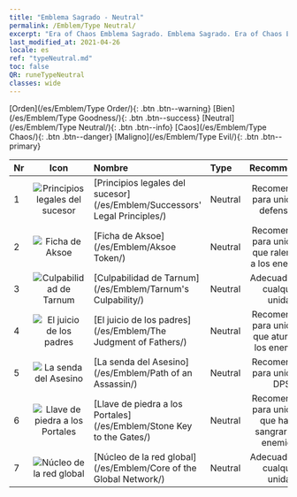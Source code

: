 ```yaml
---
title: "Emblema Sagrado - Neutral"
permalink: /Emblem/Type Neutral/
excerpt: "Era of Chaos Emblema Sagrado. Emblema Sagrado. Era of Chaos Emblema Sagrado Neutral. Era of Chaos Neutral"
last_modified_at: 2021-04-26
locale: es
ref: "typeNeutral.md"
toc: false
QR: runeTypeNeutral
classes: wide
---
```


  [Orden](/es/Emblem/Type Order/){: .btn .btn--warning}   [Bien](/es/Emblem/Type Goodness/){: .btn .btn--success}   [Neutral](/es/Emblem/Type Neutral/){: .btn .btn--info}   [Caos](/es/Emblem/Type Chaos/){: .btn .btn--danger}   [Maligno](/es/Emblem/Type Evil/){: .btn .btn--primary} 

  |  Nr  | Icon |             Nombre            |    Type    |   Recommended   |
  |:-----|:--:|:----------------------------|:-----------|:---------------:|
  | 1 | ![Principios legales del sucesor](/images/r/rune_icon_306.png) | [Principios legales del sucesor](/es/Emblem/Successors' Legal Principles/) | Neutral | Recomendado para unidades defensivas | 
  | 2 | ![Ficha de Aksoe](/images/r/rune_icon_303.png) | [Ficha de Aksoe](/es/Emblem/Aksoe Token/) | Neutral | Recomendado para unidades que ralentizan a los enemigos | 
  | 3 | ![Culpabilidad de Tarnum](/images/r/rune_icon_305.png) | [Culpabilidad de Tarnum](/es/Emblem/Tarnum's Culpability/) | Neutral | Adecuado para cualquier unidad | 
  | 4 | ![El juicio de los padres](/images/r/rune_icon_301.png) | [El juicio de los padres](/es/Emblem/The Judgment of Fathers/) | Neutral | Recomendado para unidades que aturden a los enemigos | 
  | 5 | ![La senda del Asesino](/images/r/rune_icon_107.png) | [La senda del Asesino](/es/Emblem/Path of an Assassin/) | Neutral | Recomendado para unidades DPS | 
  | 6 | ![Llave de piedra a los Portales](/images/r/rune_icon_302.png) | [Llave de piedra a los Portales](/es/Emblem/Stone Key to the Gates/) | Neutral | Recomendado para unidades que hacen sangrar a los enemigos | 
  | 7 | ![Núcleo de la red global](/images/r/rune_icon_304.png) | [Núcleo de la red global](/es/Emblem/Core of the Global Network/) | Neutral | Adecuado para cualquier unidad | 
